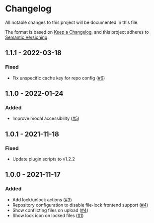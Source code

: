 # Changelog
All notable changes to this project will be documented in this file.

The format is based on [Keep a Changelog](https://keepachangelog.com/en/1.0.0/),
and this project adheres to [Semantic Versioning](https://semver.org/spec/v2.0.0.html).

## 1.1.1 - 2022-03-18
### Fixed
- Fix unspecific cache key for repo config ([#6](https://github.com/scm-manager/scm-file-lock-plugin/pull/6))

## 1.1.0 - 2022-01-24
### Added
- Improve modal accessibility ([#5](https://github.com/scm-manager/scm-file-lock-plugin/pull/5))

## 1.0.1 - 2021-11-18
### Fixed
- Update plugin scripts to v1.2.2

## 1.0.0 - 2021-11-17
### Added
- Add lock/unlock actions ([#3](https://github.com/scm-manager/scm-file-lock-plugin/pull/3))
- Repository configuration to disable file-lock frontend support ([#4](https://github.com/scm-manager/scm-file-lock-plugin/pull/4))
- Show conflicting files on upload ([#4](https://github.com/scm-manager/scm-file-lock-plugin/pull/4))
- Show lock icon on locked files ([#1](https://github.com/scm-manager/scm-file-lock-plugin/pull/1))


